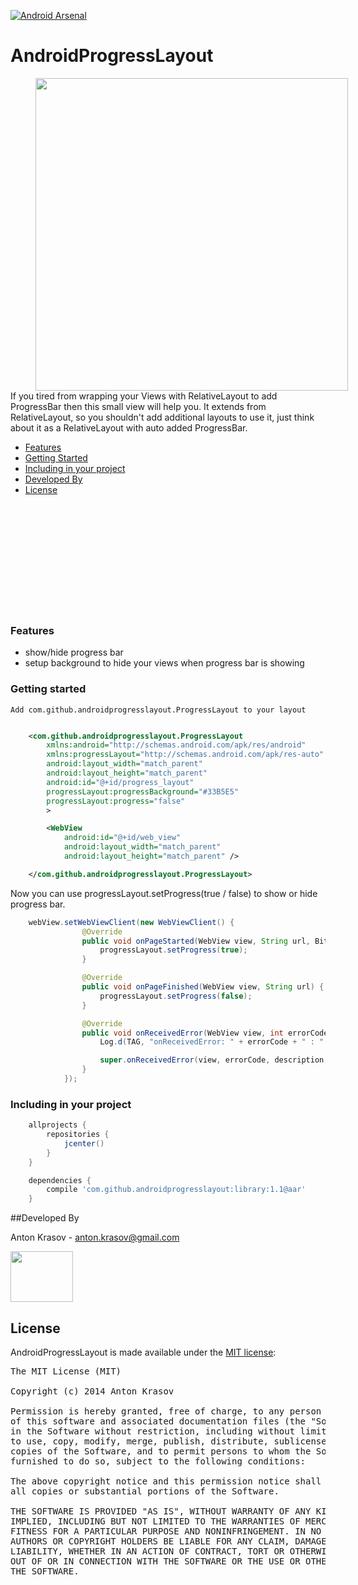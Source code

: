 [![Android Arsenal](https://img.shields.io/badge/Android%20Arsenal-AndroidProgressLayout-brightgreen.svg?style=flat)](https://android-arsenal.com/details/1/1175)

AndroidProgressLayout
=====================

<p>
<a target="_blank" href="https://raw.github.com/antonkrasov/AndroidProgressLayout/master/art/demo.gif"><img src="https://raw.github.com/antonkrasov/AndroidProgressLayout/master/art/demo.gif" align="left" hspace="40px"
height="500px" /></a>

If you tired from wrapping your Views with RelativeLayout to add ProgressBar then this
small view will help you. It extends from RelativeLayout, so you shouldn't add additional layouts
to use it, just think about it as a RelativeLayout with auto added ProgressBar.
</p>

  - [Features](#features)
  - [Getting Started](#getting-started)
  - [Including in your project](#including-in-your-project)
  - [Developed By](#developed-by)
  - [License](#license)

<br /><br /><br /><br /><br /><br /><br /><br /><br /><br />

### Features

  - show/hide progress bar
  - setup background to hide your views when progress bar is showing

### Getting started

    Add com.github.androidprogresslayout.ProgressLayout to your layout

```xml

    <com.github.androidprogresslayout.ProgressLayout
        xmlns:android="http://schemas.android.com/apk/res/android"
        xmlns:progressLayout="http://schemas.android.com/apk/res-auto"
        android:layout_width="match_parent"
        android:layout_height="match_parent"
        android:id="@+id/progress_layout"
        progressLayout:progressBackground="#33B5E5"
        progressLayout:progress="false"
        >

        <WebView
            android:id="@+id/web_view"
            android:layout_width="match_parent"
            android:layout_height="match_parent" />

    </com.github.androidprogresslayout.ProgressLayout>

```

  Now you can use progressLayout.setProgress(true / false) to show or hide progress bar.


```java
    webView.setWebViewClient(new WebViewClient() {
                @Override
                public void onPageStarted(WebView view, String url, Bitmap favicon) {
                    progressLayout.setProgress(true);
                }

                @Override
                public void onPageFinished(WebView view, String url) {
                    progressLayout.setProgress(false);
                }

                @Override
                public void onReceivedError(WebView view, int errorCode, String description, String failingUrl) {
                    Log.d(TAG, "onReceivedError: " + errorCode + " : " + description + " : " + failingUrl);

                    super.onReceivedError(view, errorCode, description, failingUrl);
                }
            });
```

### Including in your project

```groovy
    allprojects {
        repositories {
            jcenter()
        }
    }

    dependencies {
        compile 'com.github.androidprogresslayout:library:1.1@aar'
    }
```

##Developed By

  Anton Krasov - <anton.krasov@gmail.com>

<a href="https://twitter.com/ntnkrsv"><img src="https://raw.githubusercontent.com/antonkrasov/AndroidSocialNetworks/master/other/sn_icons/twitter.png" width="100px" height="81px" /></a><br/>

## License

AndroidProgressLayout is made available under the [MIT license](http://opensource.org/licenses/MIT):

<pre>
The MIT License (MIT)

Copyright (c) 2014 Anton Krasov

Permission is hereby granted, free of charge, to any person obtaining a copy
of this software and associated documentation files (the "Software"), to deal
in the Software without restriction, including without limitation the rights
to use, copy, modify, merge, publish, distribute, sublicense, and/or sell
copies of the Software, and to permit persons to whom the Software is
furnished to do so, subject to the following conditions:

The above copyright notice and this permission notice shall be included in
all copies or substantial portions of the Software.

THE SOFTWARE IS PROVIDED "AS IS", WITHOUT WARRANTY OF ANY KIND, EXPRESS OR
IMPLIED, INCLUDING BUT NOT LIMITED TO THE WARRANTIES OF MERCHANTABILITY,
FITNESS FOR A PARTICULAR PURPOSE AND NONINFRINGEMENT. IN NO EVENT SHALL THE
AUTHORS OR COPYRIGHT HOLDERS BE LIABLE FOR ANY CLAIM, DAMAGES OR OTHER
LIABILITY, WHETHER IN AN ACTION OF CONTRACT, TORT OR OTHERWISE, ARISING FROM,
OUT OF OR IN CONNECTION WITH THE SOFTWARE OR THE USE OR OTHER DEALINGS IN
THE SOFTWARE.
</pre>
